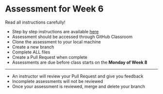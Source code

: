 # Assessment for Week 6

Read all instructions carefully!

- Step by step instructions are available [here](https://github.com/LEARNAcademy/Syllabus/blob/main/github/assessments.md)
- Assessment should be accessed through GitHub Classroom
- Clone the assessment to your local machine
- Create a new branch
- Complete ALL files
- Create a Pull Request when complete
- Assessments are due before class starts on the **Monday of Week 8**

---

- An instructor will review your Pull Request and give you feedback
- Incomplete assessments will not be reviewed
- Once your assessment is reviewed, merge and delete your branch
